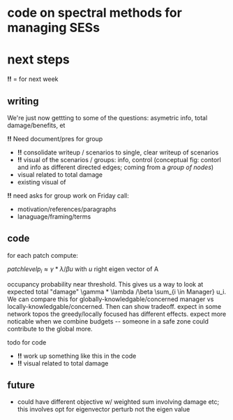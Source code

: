 # code on spectral methods for managing SESs


# next steps


**!!** = for next week

## writing

We're just now gettting to some of the questions: asymetric info, total damage/benefits, et

**!!** Need document/pres for group

- **!!** consolidate writeup / scenarios to single, clear writeup of scenarios
- **!!** visual of the scenarios / groups: info, control (conceptual fig: contorl and info as different directed edges; coming from a _group of nodes_)
- visual related to total damage
- existing visual of 

**!!** need asks for group work on Friday call:

- motivation/references/paragraphs
- lanaguage/framing/terms

## code

for each patch compute:

$patch level p_i \approx \gamma * \lambda / \beta u$ with  $u$ right eigen vector of A

occupancy probability near threshold. This gives us a way to look at expected total "damage"  \gamma * \lambda /\beta \sum_{i \in Manager} u_i. We can compare this for globally-knowledgable/concerned manager vs locally-knowledgable/concerned. Then can show tradeoff. expect in some network topos the greedy/locally focused has different effects.
expect more noticable when we combine budgets -- someone in a safe zone could contribute to the global more. 

todo for code

- **!!** work up something like this in the code
- **!!** visual related to total damage


## future

- could have different objective w/ weighted sum involving damage etc; this involves opt for eigenvector perturb not the eigen value
